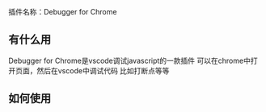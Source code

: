 插件名称：Debugger for Chrome
## 有什么用
Debugger for Chrome是vscode调试javascript的一款插件
可以在chrome中打开页面，然后在vscode中调试代码 比如打断点等等
## 如何使用
